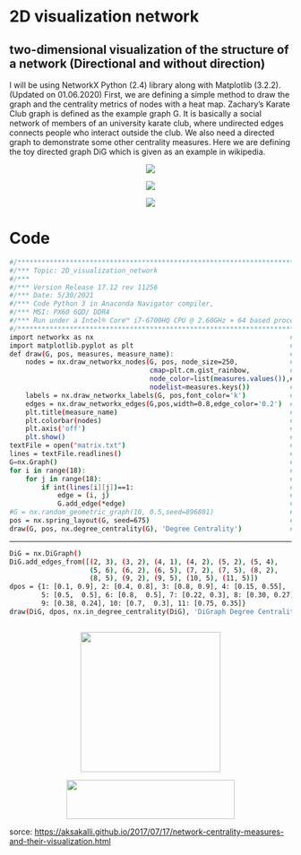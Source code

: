 # 2D visualization network
## two-dimensional visualization of the structure of a network (Directional and without direction)


I will be using NetworkX Python (2.4) library along with Matplotlib (3.2.2). (Updated on 01.06.2020)
First, we are defining a simple method to draw the graph and the centrality metrics of nodes with a heat map.
Zachary’s Karate Club graph is defined as the example graph G. It is basically a social network of members of an university karate club, where undirected edges connects people who interact outside the club.
We also need a directed graph to demonstrate some other centrality measures. Here we are defining the toy directed graph DiG which is given as an example in wikipedia.


<p align="center">
 <img src="https://github.com/aliseif321/2D_visualization_network/blob/main/2D_Network/Picture/matrix.png?raw=true" >
 </p>
 
 
 <p align="center">
 <img src="https://github.com/aliseif321/2D_visualization_network/blob/main/2D_Network/Picture/rand.png?raw=true" >
 </p>
 
 
 
 <p align="center">
 <img src="https://github.com/aliseif321/2D_visualization_network/blob/main/2D_Network/Picture/dir.png?raw=true" >
 </p>
 
# Code


```sh
#/************************************************************************************************/
#/*** Topic: 2D_visualization_network                                                          ***/
#/***                                                                         Ali-Seif         ***/
#/*** Version Release 17.12 rev 11256                                                          ***/
#/*** Date: 5/30/2021                                                                          ***/
#/*** Code Python 3 in Anaconda Navigator compiler,                                            ***/
#/*** MSI: PX60 6QD/ DDR4                                                                      ***/
#/*** Run under a Intel® Core™ i7-6700HQ CPU @ 2.60GHz × 64 based processor with 16 GB RAM     ***/
#/************************************************************************************************/
import networkx as nx                                                 #import networkx library
import matplotlib.pyplot as plt                                       #import matplotlib library
def draw(G, pos, measures, measure_name):                             #define function for draw network 2d
    nodes = nx.draw_networkx_nodes(G, pos, node_size=250,             #calculate node for draw
                                   cmap=plt.cm.gist_rainbow,          #
                                   node_color=list(measures.values()),#
                                   nodelist=measures.keys())          #
    labels = nx.draw_networkx_labels(G, pos,font_color='k')           #labels for nodes
    edges = nx.draw_networkx_edges(G,pos,width=0.8,edge_color='0.2')  #edges between each 2 nodes
    plt.title(measure_name)                                           #title measure_name='Degree Centrality'
    plt.colorbar(nodes)                                               #color bar
    plt.axis('off')                                                   #do not show axis and mesh
    plt.show()                                                        #show figure
textFile = open("matrix.txt")                                         #read matrix
lines = textFile.readlines()                                          #put matrix in arrey 2d
G=nx.Graph()                                                          #define G for node and connections
for i in range(18):                                                   #for loop for each column
    for j in range(18):                                               #for loop for each row
        if int(lines[i][j])==1:                                       #if connection was exist
            edge = (i, j)                                             #create edge
            G.add_edge(*edge)                                         #add edge in G
#G = nx.random_geometric_graph(10, 0.5,seed=896801)                   #create rand network(num of node,Possibility,seed rand)
pos = nx.spring_layout(G, seed=675)                                   #position of network
draw(G, pos, nx.degree_centrality(G), 'Degree Centrality')            #call draw function
```


______________________________________________

```sh
DiG = nx.DiGraph()
DiG.add_edges_from([(2, 3), (3, 2), (4, 1), (4, 2), (5, 2), (5, 4),
                    (5, 6), (6, 2), (6, 5), (7, 2), (7, 5), (8, 2),
                    (8, 5), (9, 2), (9, 5), (10, 5), (11, 5)])
dpos = {1: [0.1, 0.9], 2: [0.4, 0.8], 3: [0.8, 0.9], 4: [0.15, 0.55],
        5: [0.5,  0.5], 6: [0.8,  0.5], 7: [0.22, 0.3], 8: [0.30, 0.27],
        9: [0.38, 0.24], 10: [0.7,  0.3], 11: [0.75, 0.35]}
draw(DiG, dpos, nx.in_degree_centrality(DiG), 'DiGraph Degree Centrality')



```




<p align="center">
 <img src="https://matplotlib.org/_static/logo2_compressed.svg" width="250" height="250" >
 </p>
 

<p align="center">
 <img src="https://networkx.org/_static/networkx_logo.svg" width="300" height="70">
 </p>
 

sorce: https://aksakalli.github.io/2017/07/17/network-centrality-measures-and-their-visualization.html
